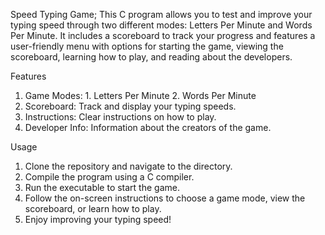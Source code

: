 Speed Typing Game;
This C program allows you to test and improve your typing speed through two different modes: Letters Per Minute and Words Per Minute. It includes a scoreboard to track your progress and features a user-friendly menu with options for starting the game, viewing the scoreboard, learning how to play, and reading about the developers.

Features
  1. Game Modes:
    1. Letters Per Minute
    2. Words Per Minute
  2. Scoreboard: Track and display your typing speeds.
  3. Instructions: Clear instructions on how to play.
  4. Developer Info: Information about the creators of the game.

Usage
  1. Clone the repository and navigate to the directory.
  2. Compile the program using a C compiler.
  3. Run the executable to start the game.
  4. Follow the on-screen instructions to choose a game mode, view the scoreboard, or learn how to play.
  5. Enjoy improving your typing speed!






